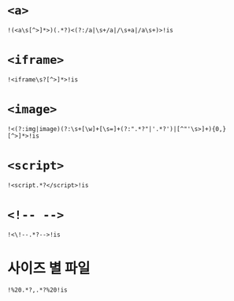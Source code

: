 # `<a>`
`!(<a\s[^>]*>)(.*?)<(?:/a|\s+/a|/\s+a|/a\s+)>!is`

# `<iframe>`
`!<iframe\s?[^>]*>!is`

# `<image>`
`!<(?:img|image)(?:\s+[\w]+[\s=]+(?:".*?"|'.*?')|[^"'\s>]+){0,}[^>]*>!is`

# `<script>`
`!<script.*?</script>!is`

# `<!-- -->`
`!<\!--.*?-->!is`

# 사이즈 별 파일
`!%20.*?,.*?%20!is`







